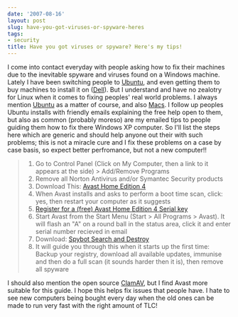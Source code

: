 ```yaml
---
date: '2007-08-16'
layout: post
slug: have-you-got-viruses-or-spyware-heres
tags:
- security
title: Have you got viruses or spyware? Here's my tips!
---
```


I come into contact everyday with people asking how to fix
their machines due to the inevitable spyware and viruses found on a
Windows machine. Lately I have been switching people to
[Ubuntu](http://www.ubuntu.com/), and even getting them to buy machines
to install it on ([Dell](http://www.dell.com/open)). But I understand
and have no zealotry for Linux when it comes to fixing peoples' real
world problems. I always mention [Ubuntu](http://www.ubuntu.com/) as a
matter of course, and also [Macs](http://www.apple.com/mac). I follow up
peoples Ubuntu installs with friendly emails explaining the free help
open to them, but also as common (probably moreso) are my emailed tips
to people guiding them how to fix there Windows XP computer. So I'll
list the steps here which are generic and should help anyone out their
with such problems; this is not a miracle cure and I fix these problems
on a case by case basis, so expect better perfromance, but not a new
computer!!  
> 1.  Go to Control Panel (Click on My Computer, then a link to it
>     appears at the side) \> Add/Remove Programs
> 2.  Remove all Norton Antivirus and/or Symantec Security products
> 3.  Download This: [Avast Home Edition
>     4](http://files.avast.com/iavs4pro/setupeng.exe)
> 4.  When Avast installs and asks to perform a boot time scan, click:
>     yes, then restart your computer as it suggests  
> 5.  [Register for a (free) Avast Home Edition 4 Serial
>     key](http://www.avast.com/eng/home-registration.php)  
> 6.  Start Avast from the Start Menu (Start \> All Programs \> Avast).
>     It will flash an "A" on a round ball in the status area, click it
>     and enter serial number recieved in email  
> 7.  Download: [Spybot Search and
>     Destroy](http://www.spybotupdates.com/files/spybotsd14.exe)
> 8.  It will guide you through this when it starts up the first time:
>     Backup your registry, download all available updates, immunise and
>     then do a full scan (it sounds harder then it is), then remove all
>     spyware

I should also mention the open source [ClamAV](http://www.clamav.net/),
but I find Avast more suitable for this guide. I hope this helps fix
issues that people have. I hate to see new computers being bought every
day when the old ones can be made to run very fast with the right amount
of TLC!